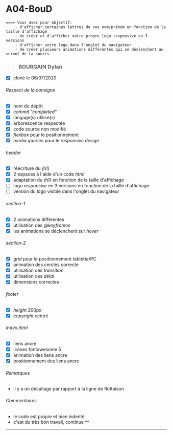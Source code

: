 # A04-BouD
```
===> Vous avez pour objectif:
    - d'afficher certaines lettres de vos nom/prénom en fonction de la taille d'affichage
    - de créer et d'afficher votre propre logo responsive en 3 versions
    - d'afficher votre logo dans l'onglet du navigateur
    - de créer plusieurs animations différentes qui se déclenchent au survol de la souris
```

>### BOURGAIN Dylan
- [x] cloné le 06/07/2020
###### *Respect de la consigne*
- [x] nom du dépôt
- [x] *commit "completed"*
- [x] langage(s) utilisé(s)
- [x] arborescence respectée
- [x] code source non modifié
- [x] *flexbox* pour le positionnement
- [x] *media queries* pour le *responsive design*
###### *header*
- [x] réécriture du *(h1)*
- [x] 2 espaces à l'aide d'un code *html*
- [x] adaptation du *(h1)* en fonction de la taille d'affichage
- [ ] logo *responsive* en 3 versions en fonction de la taille d'affichage
- [ ] version du logo visible dans l'onglet du navigateur
###### *section-1*
- [x] 2 animations différentes
- [x] utilisation des *@keyframes*
- [x] les animations se déclenchent sur *hover*
###### *section-2*
- [x] *grid* pour le positionnement tablette/PC
- [x] animation des cercles correcte
- [x] utilisation des *transition*
- [x] utilisation des *delai*
- [x] dimensions correctes
###### *footer*
- [x] *height* 200px
- [x] *copyright* centré
###### *index.html*
- [x] liens ancre
- [x] icônes fontawesome 5
- [x] animation des liens ancre
- [x] positionnement des liens ancre
###### *Remarques*
- il y a un décallage par rapport à la ligne de flottaison
###### *Commentaires*
- le code est propre et bien indenté
- c'est du très bon travail, continue ^^
---

